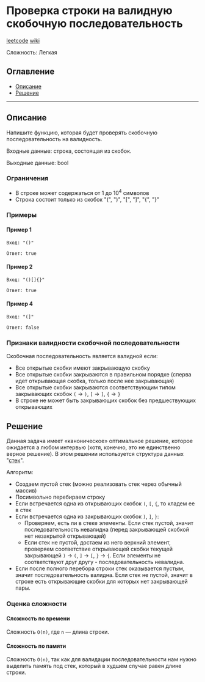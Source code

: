 # Проверка строки на валидную скобочную последовательность

[leetcode](https://leetcode.com/problems/valid-parentheses/)
[wiki](https://ru.wikipedia.org/wiki/%D0%9F%D1%80%D0%B0%D0%B2%D0%B8%D0%BB%D1%8C%D0%BD%D0%B0%D1%8F_%D1%81%D0%BA%D0%BE%D0%B1%D0%BE%D1%87%D0%BD%D0%B0%D1%8F_%D0%BF%D0%BE%D1%81%D0%BB%D0%B5%D0%B4%D0%BE%D0%B2%D0%B0%D1%82%D0%B5%D0%BB%D1%8C%D0%BD%D0%BE%D1%81%D1%82%D1%8C#:~:text=%D0%9F%D1%80%D0%B0%CC%81%D0%B2%D0%B8%D0%BB%D1%8C%D0%BD%D0%B0%D1%8F%20%D1%81%D0%BA%D0%BE%CC%81%D0%B1%D0%BE%D1%87%D0%BD%D0%B0%D1%8F%20%D0%BF%D0%BE%D1%81%D0%BB%D0%B5%CC%81%D0%B4%D0%BE%D0%B2%D0%B0%D1%82%D0%B5%D0%BB%D1%8C%D0%BD%D0%BE%D1%81%D1%82%D1%8C%20(%D0%9F%D0%A1%D0%9F)%20%E2%80%94,%D0%B8%20%C2%AB*%2F%C2%BB%20%D0%B8%20%D1%82.)

Сложность: Легкая

## Оглавление

- [Описание](#description)
- [Решение](#solution)

---

## <a name="description"></a>Описание

Напишите функцию, которая будет проверять скобочную последовательность на валидность.

Входные данные: строка, состоящая из скобок.

Выходные данные: bool 

### Ограничения

- В строке может содержаться от 1 до 10<sup>4</sup> символов
- Строка состоит только из скобок "(", ")", "[", "]", "{", "}"

### Примеры

#### Пример 1

```
Вход: "()"
```

```
Ответ: true
```

#### Пример 2

```
Вход: "()[]{}"
```

```
Ответ: true
```

#### Пример 4

```
Вход: "(]"
```

```
Ответ: false
```

### Признаки валидности скобочной последовательности

Скобочная последовательность является валидной если:

- Все открытые скобки имеют закрывающую скобку
- Все открытые скобки закрываются в правильном порядке (сперва идет открывающая скобка, только после нее закрывающая)
- Все открытые скобки закрываются соответствующим типом закрывающих скобок `(` -> `)`, `[` -> `]`, `{` -> `}`
- В строке не может быть закрывающих скобок без предшествующих открывающих

## <a name="solution"></a> Решение

Данная задача имеет «каноническое» оптимальное решение, которое ожидается а любом интервью (хотя, конечно, это не единственно верное решение).
В этом решении используется структура данных "[стек](https://ru.wikipedia.org/wiki/%D0%A1%D1%82%D0%B5%D0%BA)".

Алгоритм:

- Создаем пустой стек (можно реализовать стек через обычный массив)
- Посимвольно перебираем строку
- Если встречается одна из открывающих скобок `(`, `[`, `{`, то кладем ее в стек
- Если встречается одна из закрывающих скобок  `)`, `]`, `}`:
  - Проверяем, есть ли в стеке элементы. Если стек пустой, значит последовательность невалидна (перед закрывающей скобкой нет незакрытой открывающей)
  - Если стек не пустой, достаем из него верхний элемент, проверяем соответствие открывающей скобки текущей закрывающей `)` -> `(`, `]` -> `[`, `}` -> `{`. Если элементы не соответствуют друг другу - последовательность невалидна.
- Если после полного перебора строки стек оказывается пустым, значит последовательность валидна. Если стек не пустой, значит в строке есть открывающие скобки для которых нет закрывающей пары.

### Оценка сложности

#### Сложность по времени

Сложность `O(n)`, где `n` — длина строки.

#### Сложность по памяти

Сложность `O(n)`, так как для валидации последовательности нам нужно выделить память под стек, который в худшем случае равен длине строки.
